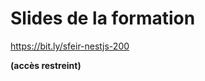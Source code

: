 <!-- .slide: class="center with-code" -->

# Slides de la formation

https://bit.ly/sfeir-nestjs-200 <!-- .element: class="center margin-top-150" -->

**(accès restreint)**

